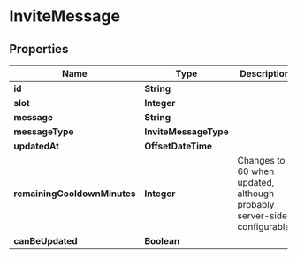 

# InviteMessage


## Properties

Name | Type | Description | Notes
------------ | ------------- | ------------- | -------------
**id** | **String** |  | 
**slot** | **Integer** |  | 
**message** | **String** |  | 
**messageType** | **InviteMessageType** |  | 
**updatedAt** | **OffsetDateTime** |  | 
**remainingCooldownMinutes** | **Integer** | Changes to 60 when updated, although probably server-side configurable. | 
**canBeUpdated** | **Boolean** |  | 




